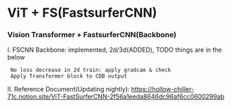# ViT + FS(FastsurferCNN)
### Vision Transformer + FastsurferCNN(Backbone)

  I. FSCNN Backbone: implemented, 2d/3d(ADDED), TODO things are in the below 
  
     No loss decrease in 2d train: apply gradcam & check
     Apply Transformer block to CDB output 

  II. Reference Document(Updating nightly): https://hollow-chiller-71c.notion.site/ViT-FastSurferCNN-2f56a1eeda8646dc96af6cc0600299ab
